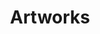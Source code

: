 ---
layout: projects
title: Artworks
show_collection: artworks
description: >
  Vous y trouverez toutes mes idées extra professionnels en graphisme.
  
no_groups: true 
---